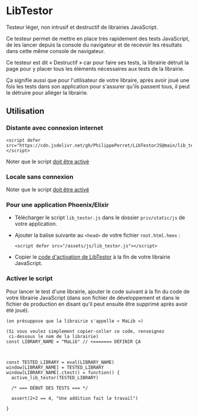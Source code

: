 # LibTestor

Testeur léger, non intrusif et destructif de librairies JavaScript. 

Ce testeur permet de mettre en place très rapidement des tests JavaScript, de les lancer depuis la console du navigateur et de recevoir les résultats dans cette même console de navigateur.

Ce testeur est dit « Destructif » car pour faire ses tests, la librairie détruit la page pour y placer tous les éléments nécessaires aux tests de la librairie.

Ça signifie aussi que pour l'utilisateur de votre libraire, après avoir joué une fois les tests dans son application pour s'assurer qu'ils passent tous, il peut le détruire pour alléger la librairie.

## Utilisation

### Distante avec connexion internet

```
<script defer src="https://cdn.jsdelivr.net/gh/PhilippePerret/LibTestorJS@main/lib_testor.js"></script>
```

Noter que le script [doit être activé](#activer-script)

### Locale sans connexion

Noter que le script [doit être activé](#activer-script)

### Pour une application Phoenix/Elixir

* Télécharger le script `lib_testor.js` dans le dossier `priv/static/js` de votre application.
* Ajouter la balise suivante au `<head>` de votre fichier `root.html.heex` :

  ```
  <script defer src="/assets/js/lib_testor.js"></script>
  ```
* Copier le [code d'activation de LibTestor](#activer-script) à la fin de votre librairie JavaScript.

<a name="activer-script"></a>

### Activer le script

Pour lancer le test d'une librairie, ajouter le code suivant à la fin du code de votre librairie JavaScript (dans son fichier de développement et dans le fichier de production en disant qu'il peut ensuite être supprimé après avoir été joué).

```
(on présuppose que la librairie s'appelle « MaLib »)

(Si vous voulez simplement copier-coller ce code, renseignez 
 ci-dessous le nom de la librairie)
const LIBRARY_NAME = "MaLib" // <======= DÉFINIR ÇA 



const TESTED_LIBRARY = eval(LIBRARY_NAME)
window[LIBRARY_NAME] = TESTED_LIBRARY
window[LIBRARY_NAME].ctest() = function() {
  active_lib_testor(TESTED_LIBRARY)

  /* === DÉBUT DES TESTS === */

  assert(2+2 == 4, "Une addition fait le travail")

}

```